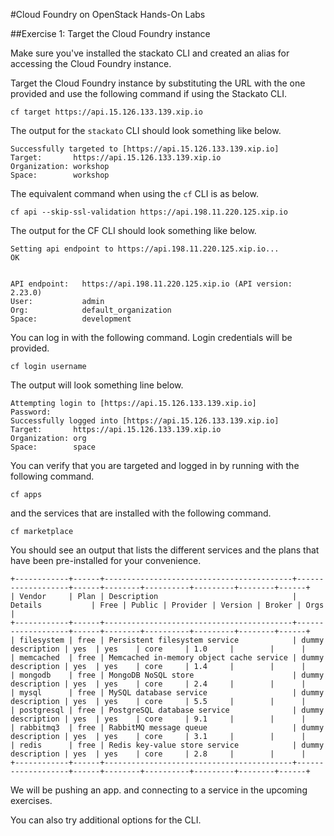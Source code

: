 #Cloud Foundry on OpenStack Hands-On Labs

##Exercise 1: Target the Cloud Foundry instance

Make sure you've installed the stackato CLI and created an alias for accessing the Cloud Foundry instance.

Target the Cloud Foundry instance by substituting the URL with the one provided and use the following command if using the Stackato CLI.

```
cf target https://api.15.126.133.139.xip.io
```

The output for the `stackato` CLI should look something like below.

```
Successfully targeted to [https://api.15.126.133.139.xip.io]
Target:       https://api.15.126.133.139.xip.io
Organization: workshop
Space:        workshop
```

The equivalent command when using the `cf` CLI is as below.

```
cf api --skip-ssl-validation https://api.198.11.220.125.xip.io
```

The output for the CF CLI should look something like below.

```
Setting api endpoint to https://api.198.11.220.125.xip.io...
OK

                   
API endpoint:   https://api.198.11.220.125.xip.io (API version: 2.23.0)   
User:           admin   
Org:            default_organization   
Space:          development
```

You can log in with the following command. Login credentials will be provided.

```
cf login username
```

The output will look something line below.

```
Attempting login to [https://api.15.126.133.139.xip.io]
Password:
Successfully logged into [https://api.15.126.133.139.xip.io]
Target:       https://api.15.126.133.139.xip.io
Organization: org
Space:        space
```


You can verify that you are targeted and logged in by running with the following command.

```
cf apps
```

and the services that are installed with the following command.

```
cf marketplace
```

You should see an output that lists the different services and the plans that have been pre-installed for your convenience.

```
+------------+------+------------------------------------------+-------------------+------+--------+----------+---------+--------+------+
| Vendor     | Plan | Description                              | Details           | Free | Public | Provider | Version | Broker | Orgs |
+------------+------+------------------------------------------+-------------------+------+--------+----------+---------+--------+------+
| filesystem | free | Persistent filesystem service            | dummy description | yes  | yes    | core     | 1.0     |        |      |
| memcached  | free | Memcached in-memory object cache service | dummy description | yes  | yes    | core     | 1.4     |        |      |
| mongodb    | free | MongoDB NoSQL store                      | dummy description | yes  | yes    | core     | 2.4     |        |      |
| mysql      | free | MySQL database service                   | dummy description | yes  | yes    | core     | 5.5     |        |      |
| postgresql | free | PostgreSQL database service              | dummy description | yes  | yes    | core     | 9.1     |        |      |
| rabbitmq3  | free | RabbitMQ message queue                   | dummy description | yes  | yes    | core     | 3.1     |        |      |
| redis      | free | Redis key-value store service            | dummy description | yes  | yes    | core     | 2.8     |        |      |
+------------+------+------------------------------------------+-------------------+------+--------+----------+---------+--------+------+
```

We will be pushing an app. and connecting to a service in the upcoming exercises.

You can also try additional options for the CLI.
